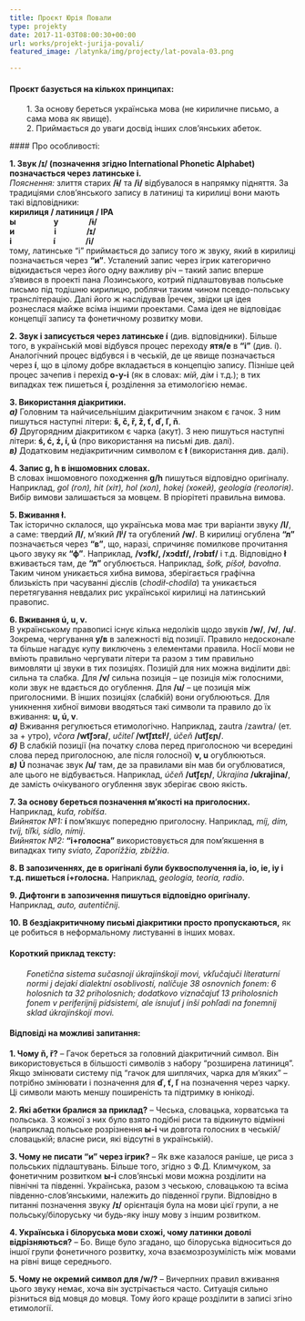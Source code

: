 ```yaml
---
title: Проєкт Юрія Повали
type: projekty
date: 2017-11-03T08:00:30+00:00
url: works/projekt-jurija-povali/
featured_image: /latynka/img/projecty/lat-povala-03.png

---
```

#### Проєкт базується на кількох принципах:

<p style="padding-left: 30px;">
  1. За основу береться українська мова (не кириличне письмо, а сама мова як явище).<br /> 2. Приймається до уваги досвід інших слов&#8217;янських абеток.
</p>
<!--more-->
#### Про особливості:

**1. Звук /ɪ/ (позначення згідно International Phonetic Alphabet) позначається через латинське i.**  
_Пояснення:_ злиття старих **/ɨ/** та **/i/** відбувалося в напрямку підняття. За традиціями слов&#8217;янського запису в латиниці та кирилиці вони мають такі відповідники:  
**кирилиця / латиниця / IPA**  
 **ы                    y                /ɨ/**  
 **и                     і                /ɪ/**  
 **і                      í                /i/**  
тому, латинське &#8220;і&#8221; приймається до запису того ж звуку, який в кирилиці позначається через **&#8220;и&#8221;**. Усталений запис через ігрик категорично відкидається через його одну важливу річ &#8211; такий запис вперше з&#8217;явився в проекті пана Лозинського, котрий підлаштовував польське письмо під тодішню кирилицю, роблячи таким чином псевдо-польську транслітерацію. Далі його ж наслідував Їречек, звідки ця ідея рознеслася майже всіма іншими проектами. Сама ідея не відповідає концепції запису та фонетичному розвитку мови.

**2. Звук i записується через латинське í** (див. відповідники). Більше того, в українській мові відбувся процес переходу **ятя/е** в **&#8220;і&#8221;** (див. í). Аналогічний процес відбувся і в чеській, де це явище позначається через **í**, що в цілому добре вкладається в концепцію запису. Пізніше цей процес зачепив і перехід **о-у-і** (як в словах: _мій, дім_ і т.д.); в тих випадках теж пишеться **í**, розділення за етимологією немає.

**3. Використання діакритики.**  
_**а)**_ Головним та найчисельнішим діакритичним знаком є гачок. З ним пишуться наступні літери: **š, č, ř, ž, ť, ď, ľ, ň**.  
_**б)**_ Другорядним діакритиком є чарка (акут). З нею пишуться наступні літери: **ś, ć, ź, í, ú** (про використання на письмі див. далі).  
_**в)**_ Додатковим недіакритичним символом є **ł** (використання див. далі).

**4. Запис g, h в іншомовних словах.**  
В словах іншомовного походження **g/h** пишуться відповідно оригіналу. Наприклад, _gol (гол), hit (хіт), hol (хол), hokej (хокей), geología (геологія)_. Вибір вимови залишається за мовцем. В пріорітеті правильна вимова.

**5. Вживання ł.**  
Так історично склалося, що українська мова має три варіанти звуку **/l/**, а саме: твердий **/l/**, м&#8217;який **/lʲ/** та огублений **/w/**. В кирилиці огублена **&#8220;л&#8221;** позначається через **&#8220;в&#8221;**, що, наразі, спричиняє помилкове прочитання цього звуку як **&#8220;ф&#8221;**. Наприклад, **/vɔfk/, /xɔdɪf/, /rɔbɪf/** і т.д. Відповідно **ł** вживається там, де **&#8220;л&#8221;** огублюється. Наприклад, _šołk, píšoł, bavołna_. Таким чином уникається хибна вимова, зберігається графічна близькість при часуванні дієслів (_chodił-chodila_) та уникається перетягування невдалих рис української кирилиці на латинський правопис.

**6. Вживання ú, u, v.**  
В українському правописі існує кілька недоліків щодо звуків **/w/**, **/v/**, **/u/**. Зокрема, чергування **у/в** в залежності від позиції. Правило недосконале та більше нагадує купу виключень з елементами правила. Носії мови не вміють правильно чергувати літери та разом з тим правильно вимовляти ці звуки в тих позиціях. Позицій для них можна виділити дві: сильна та слабка. Для **/v/** сильна позиція &#8211; це позиція між голосними, коли звук не вдається до огублення. Для **/u/** &#8211; це позиція між приголосними. В інших позиціях (слабкій) вони огублюються. Для уникнення хибної вимови вводяться такі символи та правило до їх вживання: **u, ú, v**.  
_**а)**_ Вживання регулюється етимологічно. Наприклад, zautra /zawtra/ (ет. за + утро), _včora_ **/wt͡ʃɔra/**, _učiteľ_ **/wt͡ʃɪtɛlʲ/**, _účeň_ **/ut͡ʃɛɲ/**.  
_**б)**_ В слабкій позиції (на початку слова перед приголосною чи всередині слова перед приголосною, але після голосної) **v, u** огублюються.  
_**в)**_ **Ú** позначає звук **/u/** там, де за правилами він мав би огублюватися, але цього не відбувається. Наприклад, _účeň_ **/ut͡ʃɛɲ/**, _Úkrajína_ **/ukrajina/**, де замість очікуваного огублення звук зберігає свою якість.

**7. За основу береться позначення м&#8217;якості на приголосних.** Наприклад, _kuťa, robiťśa_.  
_Вийняток №1:_ **í** пом&#8217;якшує попередню приголосну. Наприклад, _míj, dím, tvíj, tíľki, sídlo, nímij_.  
_Вийняток №2:_ **&#8220;i+голосна&#8221;** використовується для пом&#8217;якшення в випадках типу _sviato, Zaporížžia, zbížžia_.

**8. В запозиченнях, де в оригіналі були буквосполучення іа, іо, іе, іу і т.д. пишеться í+голосна.** Наприклад, _geología, teoría, radío_.

**9. Дифтонги в запозичення пишуться відповідно оригіналу.** Наприклад, _auto, autentičnij_.

**10. В бездіакритичному письмі діакритики просто пропускаються,** як це робиться в неформальному листуванні в інших мовах.

#### Короткий приклад тексту:

<p style="padding-left: 30px;">
  <em>Fonetična sistema sučasnojí úkrajínśkojí movi, vkľučajuči líteraturní normi j dejakí díalektní osoblivostí, nalíčuje 38 osnovnich fonem: 6 holosnich ta 32 priholosnich; dodatkovo viznačajuť 13 priholosnich fonem v periferíjníj pídsistemí, ale ísnujuť j ínší pohľadi na fonemnij sklad úkrajínśkojí movi.</em>
</p>

#### Відповіді на можливі запитання:

**1. Чому ň, ř?** &#8211; Гачок береться за головний діакритичний символ. Він використовується в більшості символів з набору &#8220;розширена латиниця&#8221;. Якщо змінювати систему під &#8220;гачок для шиплячих, чарка для м&#8217;яких&#8221; &#8211; потрібно змінювати і позначення для **ď, ť, ľ** на позначення через чарку. Ці символи мають меншу поширеність та підтримку в юнікоді.

**2. Які абетки бралися за приклад?** &#8211; Чеська, словацька, хорватська та польська. З кожної з них було взято подібні риси та відкинуто відмінні (наприклад польське розрізнення **ы-і** чи довгота голосних в чеській/словацькій; власне риси, які відсутні в українській).

**3. Чому не писати &#8220;и&#8221; через ігрик?** &#8211; Як вже казалося раніше, це риса з польських підлаштувань. Більше того, згідно з Ф.Д. Климчуком, за фонетичним розвитком **ы-і** слов&#8217;янські мови можна розділити на північні та південні. Українська, разом з чеською, словацькою та всіма південно-слов&#8217;янськими, належить до південної групи. Відповідно в питанні позначення звуку **/ɪ/** орієнтація була на мови цієї групи, а не польську/білоруську чи будь-яку іншу мову з іншим розвитком.

**4. Українська і білоруська мови схожі, чому латинки доволі відрізняються?** &#8211; Бо. Вище було згадано, що білоруська відноситься до іншої групи фонетичного розвитку, хоча взаємозрозумілість між мовами на рівні вище середнього.

**5. Чому не окремий символ для /w/?** &#8211; Вичерпних правил вживання цього звуку немає, хоча він зустрічається часто. Ситуація сильно різниться від мовця до мовця. Тому його краще розділити в записі згіно етимології.